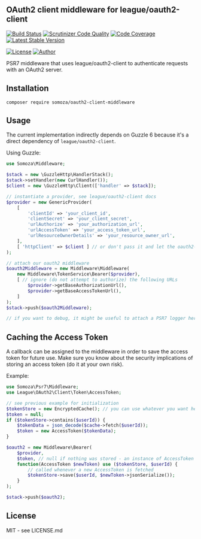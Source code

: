 ## OAuth2 client middleware for league/oauth2-client

[![Build Status](https://travis-ci.org/gsomoza/oauth2-middleware.svg?branch=master)](https://travis-ci.org/gsomoza/oauth2-middleware)
[![Scrutinizer Code Quality](https://scrutinizer-ci.com/g/gabrielsomoza/oauth2-middleware/badges/quality-score.png?b=master)](https://scrutinizer-ci.com/g/gabrielsomoza/oauth2-middleware/?branch=master)
[![Code Coverage](https://scrutinizer-ci.com/g/gabrielsomoza/oauth2-middleware/badges/coverage.png?b=master)](https://scrutinizer-ci.com/g/gabrielsomoza/oauth2-middleware/?branch=master)
[![Latest Stable Version](https://poser.pugx.org/somoza/oauth2-client-middleware/v/stable)](https://packagist.org/packages/somoza/oauth2-client-middleware)

[![License](https://poser.pugx.org/somoza/oauth2-client-middleware/license)](https://packagist.org/packages/somoza/oauth2-client-middleware)
[![Author](https://img.shields.io/badge/author-%40gabriel__somoza-blue.svg)](https://img.shields.io/badge/author-%40gabriel__somoza-blue.svg)

PSR7 middleware that uses league/oauth2-client to authenticate requests with an OAuth2 server.

## Installation

```
composer require somoza/oauth2-client-middleware
```

## Usage

The current implementation indirectly depends on Guzzle 6 because it's a direct dependency of `league/oauth2-client`.

Using Guzzle:

```php
use Somoza\Middleware;

$stack = new \GuzzleHttp\HandlerStack();
$stack->setHandler(new CurlHandler());
$client = new \GuzzleHttp\Client(['handler' => $stack]);

// instantiate a provider, see league/oauth2-client docs
$provider = new GenericProvider(
    [
        'clientId' => 'your_client_id',
        'clientSecret' => 'your_client_secret',
        'urlAuthorize' => 'your_authorization_url',
        'urlAccessToken' => 'your_access_token_url',
        'urlResourceOwnerDetails' => 'your_resource_owner_url', 
    ], 
    [ 'httpClient' => $client ] // or don't pass it and let the oauth2-client create its own Guzzle client
);

// attach our oauth2 middleware
$oauth2Middleware = new Middleware\Middleware(
    new Middleware\TokenService\Bearer($provider),
    [ // ignore (do not attempt to authorize) the following URLs
        $provider->getBaseAuthorizationUrl(),
        $provider->getBaseAccessTokenUrl(),
    ]
);
$stack->push($oauth2Middleware);

// if you want to debug, it might be useful to attach a PSR7 logger here
```

## Caching the Access Token

A callback can be assigned to the middleware in order to save the access token for future use. Make sure you know about
the security implications of storing an access token (do it at your own risk).

Example:

```php
use Somoza\Psr7\Middleware;
use League\OAuth2\Client\Token\AccessToken;

// see previous example for initialization
$tokenStore = new EncryptedCache(); // you can use whatever you want here
$token = null;
if ($tokenStore->contains($userId)) {
    $tokenData = json_decode($cache->fetch($userId));
    $token = new AccessToken($tokenData);
}

$oauth2 = new Middleware\Bearer(
    $provider, 
    $token, // null if nothing was stored - an instance of AccessToken otherwise 
    function(AccessToken $newToken) use ($tokenStore, $userId) {
        // called whenever a new AccessToken is fetched
        $tokenStore->save($userId, $newToken->jsonSerialize());
    }
);

$stack->push($oauth2);
```

## License

MIT - see LICENSE.md
